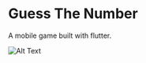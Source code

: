 # Guess The Number

A mobile game built with flutter.

![Alt Text](https://github.com/anarghya-das/FlutterGameApp/blob/master/Screenshots/Menu.gif)
